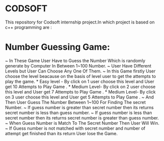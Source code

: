 # CODSOFT
This repository for Codsoft internship project.In which project is based on c++ programming are :
# Number Guessing Game:
   ~ In These Game User Have to Guess the Number Which is randomly generate by Computer In Between 1~100 Number.
   ~ User Have Different Levels but User Can Choose Any One Of Them.
   ~ In this Game  firstly User choose the level beacause on the basis of level user to get the attempts to play the game.
     * Easy level - By click on 1 user choose this level and User get 10 Attempts to Play Game .
     * Medium Level- By click on 2 user choose this level and User get 7 Attempts to Play Game .
     * Medium Level- By click on 3 user choose this level and User get 5 Attempts to Play Game .
   ~ And Then User Guess The Number Between 1~100 For Finding The secret Number.
   ~ If guess number is greater than secret number then its returns secret number is less than guess number.
   ~ If guess number is less than secret number then its returns secret number is greater than guess number.
   ~ When Guess Number is Match To The Secret Number Then User Will Win.
   ~ If Guess number is not matched with secret number and number of attempt get finished than its return User lose the Game.
